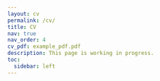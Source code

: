 ```yaml
---
layout: cv
permalink: /cv/
title: CV
nav: true
nav_order: 4
cv_pdf: example_pdf.pdf
description: This page is working in progress.
toc:
  sidebar: left
---
```

